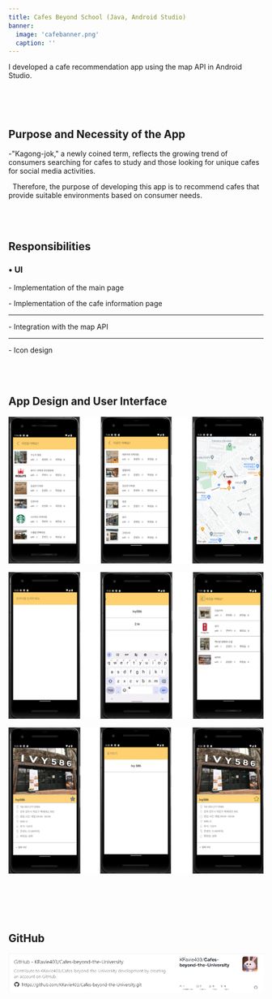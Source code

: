 ```yaml
---
title: Cafes Beyond School (Java, Android Studio)
banner:
  image: 'cafebanner.png'
  caption: ''
---
```


I developed a cafe recommendation app using the map API in Android Studio.<br><br>

<!--more-->
<br><br>

## **Purpose and Necessity of the App**

-"Kagong-jok," a newly coined term, reflects the growing trend of consumers searching for cafes to study and those looking for unique cafes for social media activities. 

&nbsp;&nbsp;Therefore, the purpose of developing this app is to recommend cafes that provide suitable environments based on consumer needs.<br><br>
<br><br>  

## **Responsibilities**

### • UI

\- Implementation of the main page

\- Implementation of the cafe information page
___________________________________________________
\- Integration with the map API
___________________________________________________
\- Icon design
<br><br>
<br><br>

## **App Design and User Interface**

![Loading image](featured(3).png)

![Loading image](featured(4).png) 
  
![Loading image](featured(5).png)
  
<br><br>
<br><br>

## **GitHub**
<a href="https://github.com/KRavie403/Cafes-beyond-the-University">
    <img src="featured(6).png" style="display: block; margin: 0 auto 0 0;">
</a>
